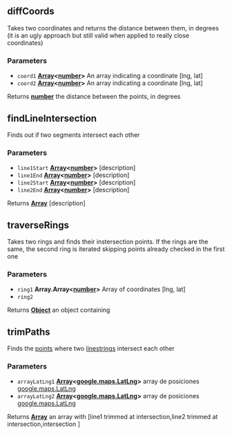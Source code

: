 <!-- Generated by documentation.js. Update this documentation by updating the source code. -->

## diffCoords

Takes two coordinates and returns the distance between them, in degrees
(it is an ugly approach but still valid when applied to really close coordinates)

### Parameters

-   `coord1` **[Array][1]&lt;[number][2]>** An array indicating a coordinate [lng, lat]
-   `coord2` **[Array][1]&lt;[number][2]>** An array indicating a coordinate [lng, lat]

Returns **[number][2]** the distance between the points, in degrees

## findLineIntersection

Finds out if two segments intersect each other

### Parameters

-   `line1Start` **[Array][1]&lt;[number][2]>** [description]
-   `line1End` **[Array][1]&lt;[number][2]>** [description]
-   `line2Start` **[Array][1]&lt;[number][2]>** [description]
-   `line2End` **[Array][1]&lt;[number][2]>** [description]

Returns **[Array][1]** [description]

## traverseRings

Takes two rings and finds their instersection points. 
If the rings are the same, the second ring is iterated skipping points already checked in the first one

### Parameters

-   `ring1` **Array.Array&lt;[number][2]>** Array of coordinates [lng, lat]
-   `ring2`  

Returns **[Object][3]** an object containing

## trimPaths

Finds the [points][4] where two [linestrings][5] intersect each other

### Parameters

-   `arrayLatLng1` **[Array][1]&lt;[google.maps.LatLng][6]>** array de posiciones [google.maps.LatLng][7]
-   `arrayLatLng2` **[Array][1]&lt;[google.maps.LatLng][6]>** array de posiciones [google.maps.LatLng][7]

Returns **[Array][1]** an array with [line1 trimmed at intersection,line2 trimmed at intersection,intersection ]

[1]: https://developer.mozilla.org/docs/Web/JavaScript/Reference/Global_Objects/Array

[2]: https://developer.mozilla.org/docs/Web/JavaScript/Reference/Global_Objects/Number

[3]: https://developer.mozilla.org/docs/Web/JavaScript/Reference/Global_Objects/Object

[4]: http://geojson.org/geojson-spec.html#point

[5]: http://geojson.org/geojson-spec.html#linestring

[6]: https://github.com/amenadiel/google-maps-documentation/blob/master/docs/LatLng.md

[7]: https://github.com/amenadiel/google-maps-documentation/blob/master/docs/LatLng.md
